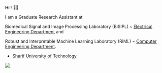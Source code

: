Hi!! 👋🏻

I am a Graduate Research Assistant at

Biomedical Signal and Image Processing Laboratory (BiSIPL) ~ [Electrical Engineering Department](https://www.ee.sharif.edu/) and

Robust and Interpretable Machine Learning Laboratory (RIML) ~ [Computer Engineering Department](https://ce.sharif.edu/). 

- [Sharif University of Technology](https://en.sharif.edu/)

![](https://github-profile-summary-cards.vercel.app/api/cards/profile-details?username=a-fsh-r&theme=vue)

<!---
a-fsh-r/a-fsh-r is a ✨ special ✨ repository because its `README.md` (this file) appears on your GitHub profile.
You can click the Preview link to take a look at your changes.
--->
